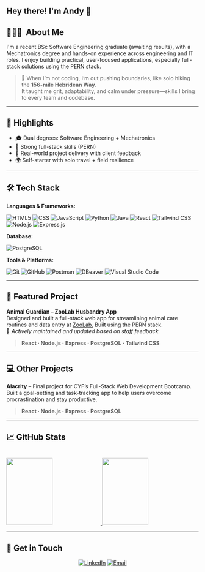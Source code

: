 <h2> Hey there! I'm Andy 👋</h2>

## 👨🏻‍💻 &nbsp;About Me

I'm a recent BSc Software Engineering graduate (awaiting results), with a Mechatronics degree and hands-on experience across engineering and IT roles. I enjoy building practical, user-focused applications, especially full-stack solutions using the PERN stack.

> 🥾 When I’m not coding, I’m out pushing boundaries, like solo hiking the **156-mile Hebridean Way**.  
> It taught me grit, adaptability, and calm under pressure—skills I bring to every team and codebase.

---

## 🌟 Highlights
- 🎓 Dual degrees: Software Engineering + Mechatronics  
- 🧠 Strong full-stack skills (PERN)  
- 🔧 Real-world project delivery with client feedback  
- 🌍 Self-starter with solo travel + field resilience  

---

## 🛠 Tech Stack

**Languages & Frameworks:**

  ![HTML5](https://img.shields.io/badge/-HTML5-333333?style=flat&logo=HTML5)
  ![CSS](https://img.shields.io/badge/-CSS-333333?style=flat&logo=CSS3&logoColor=1572B6)
  ![JavaScript](https://img.shields.io/badge/-JavaScript-333333?style=flat&logo=javascript)
  ![Python](https://img.shields.io/badge/-Python-333333?style=flat&logo=python&logoColor=3776AB)
  ![Java](https://img.shields.io/badge/-Java-333333?style=flat&logo=java&logoColor=007396)
  ![React](https://img.shields.io/badge/-React-333333?style=flat&logo=react)
  ![Tailwind CSS](https://img.shields.io/badge/-TailwindCSS-333333?style=flat&logo=tailwindcss&logoColor=38B2AC)
  ![Node.js](https://img.shields.io/badge/-Node.js-333333?style=flat&logo=node.js)
  ![Express.js](https://img.shields.io/badge/-Express.js-333333?style=flat&logo=express)

**Database:**

  ![PostgreSQL](https://img.shields.io/badge/-PostgreSQL-333333?style=flat&logo=postgresql)

**Tools & Platforms:**

  ![Git](https://img.shields.io/badge/-Git-333333?style=flat&logo=git)
  ![GitHub](https://img.shields.io/badge/-GitHub-333333?style=flat&logo=github)
  ![Postman](https://img.shields.io/badge/-Postman-333333?style=flat&logo=postman&logoColor=FF6C37)
  ![DBeaver](https://img.shields.io/badge/-DBeaver-333333?style=flat)
  ![Visual Studio Code](https://img.shields.io/badge/-Visual%20Studio%20Code-333333?style=flat&logo=visual-studio-code&logoColor=007ACC)

---

## 🐾 Featured Project

  **Animal Guardian – ZooLab Husbandry App**  
  Designed and built a full-stack web app for streamlining animal care routines and data entry at <a href="https://www.linkedin.com/company/zoolabuk/" target="_blank" rel="noopener noreferrer">ZooLab.</a>
 Built using the PERN stack.  
  📌 *Actively maintained and updated based on staff feedback.* 
  > **React · Node.js · Express · PostgreSQL · Tailwind CSS**

---

## 💻 Other Projects

**Alacrity** – Final project for CYF’s Full-Stack Web Development Bootcamp.  
Built a goal-setting and task-tracking app to help users overcome procrastination and stay productive.
> **React · Node.js · Express · PostgreSQL**

---

## 📈 GitHub Stats

<br/>
<a href="https://github.com/andy-robertson">
  <img height="175em" width="49%" src="https://github-readme-stats.vercel.app/api?username=andy-robertson&theme=buefy&show_icons=true" />
  <img height="175em" width="49%" src="https://github-readme-stats.vercel.app/api/top-langs/?username=andy-robertson&theme=buefy&layout=compact" />
</a>
<br/>

---

## 🤝 Get in Touch

<p align="center">
<a href="https://www.linkedin.com/in/andy~robertson/"><img alt="LinkedIn" src="https://img.shields.io/badge/LinkedIn-Andy%20Robertson-blue?style=flat-square&logo=linkedin"></a>
<a href="mailto:andy.robertson@posteo.uk"><img alt="Email" src="https://img.shields.io/badge/Email-andy.robertson@posteo.uk-blue?style=flat-square&logo=gmail"></a>
</p>
